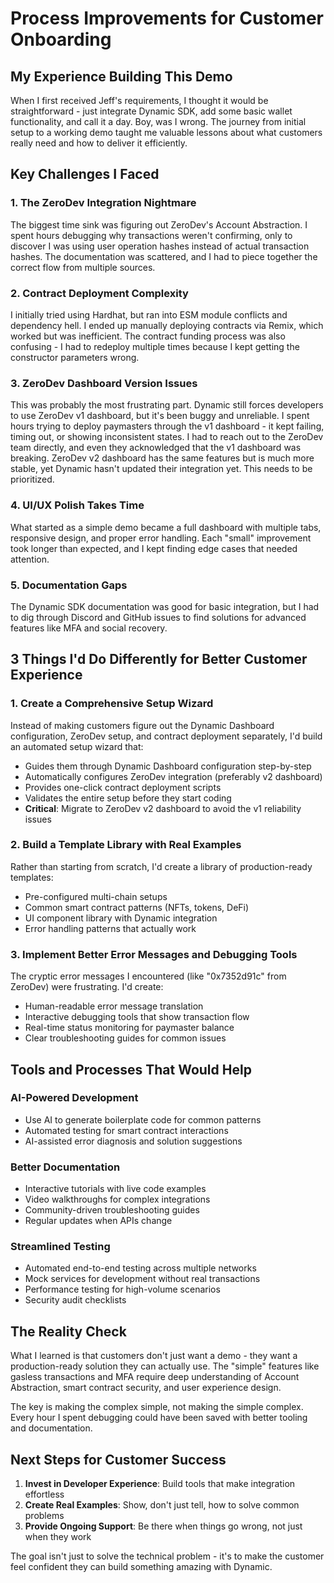 # Process Improvements for Customer Onboarding

## My Experience Building This Demo

When I first received Jeff's requirements, I thought it would be straightforward - just integrate Dynamic SDK, add some basic wallet functionality, and call it a day. Boy, was I wrong. The journey from initial setup to a working demo taught me valuable lessons about what customers really need and how to deliver it efficiently.

## Key Challenges I Faced

### 1. The ZeroDev Integration Nightmare
The biggest time sink was figuring out ZeroDev's Account Abstraction. I spent hours debugging why transactions weren't confirming, only to discover I was using user operation hashes instead of actual transaction hashes. The documentation was scattered, and I had to piece together the correct flow from multiple sources.

### 2. Contract Deployment Complexity
I initially tried using Hardhat, but ran into ESM module conflicts and dependency hell. I ended up manually deploying contracts via Remix, which worked but was inefficient. The contract funding process was also confusing - I had to redeploy multiple times because I kept getting the constructor parameters wrong.

### 3. ZeroDev Dashboard Version Issues
This was probably the most frustrating part. Dynamic still forces developers to use ZeroDev v1 dashboard, but it's been buggy and unreliable. I spent hours trying to deploy paymasters through the v1 dashboard - it kept failing, timing out, or showing inconsistent states. I had to reach out to the ZeroDev team directly, and even they acknowledged that the v1 dashboard was breaking. ZeroDev v2 dashboard has the same features but is much more stable, yet Dynamic hasn't updated their integration yet. This needs to be prioritized.

### 4. UI/UX Polish Takes Time
What started as a simple demo became a full dashboard with multiple tabs, responsive design, and proper error handling. Each "small" improvement took longer than expected, and I kept finding edge cases that needed attention.

### 5. Documentation Gaps
The Dynamic SDK documentation was good for basic integration, but I had to dig through Discord and GitHub issues to find solutions for advanced features like MFA and social recovery.

## 3 Things I'd Do Differently for Better Customer Experience

### 1. Create a Comprehensive Setup Wizard
Instead of making customers figure out the Dynamic Dashboard configuration, ZeroDev setup, and contract deployment separately, I'd build an automated setup wizard that:
- Guides them through Dynamic Dashboard configuration step-by-step
- Automatically configures ZeroDev integration (preferably v2 dashboard)
- Provides one-click contract deployment scripts
- Validates the entire setup before they start coding
- **Critical**: Migrate to ZeroDev v2 dashboard to avoid the v1 reliability issues

### 2. Build a Template Library with Real Examples
Rather than starting from scratch, I'd create a library of production-ready templates:
- Pre-configured multi-chain setups
- Common smart contract patterns (NFTs, tokens, DeFi)
- UI component library with Dynamic integration
- Error handling patterns that actually work

### 3. Implement Better Error Messages and Debugging Tools
The cryptic error messages I encountered (like "0x7352d91c" from ZeroDev) were frustrating. I'd create:
- Human-readable error message translation
- Interactive debugging tools that show transaction flow
- Real-time status monitoring for paymaster balance
- Clear troubleshooting guides for common issues

## Tools and Processes That Would Help

### AI-Powered Development
- Use AI to generate boilerplate code for common patterns
- Automated testing for smart contract interactions
- AI-assisted error diagnosis and solution suggestions

### Better Documentation
- Interactive tutorials with live code examples
- Video walkthroughs for complex integrations
- Community-driven troubleshooting guides
- Regular updates when APIs change

### Streamlined Testing
- Automated end-to-end testing across multiple networks
- Mock services for development without real transactions
- Performance testing for high-volume scenarios
- Security audit checklists

## The Reality Check

What I learned is that customers don't just want a demo - they want a production-ready solution they can actually use. The "simple" features like gasless transactions and MFA require deep understanding of Account Abstraction, smart contract security, and user experience design.

The key is making the complex simple, not making the simple complex. Every hour I spent debugging could have been saved with better tooling and documentation.

## Next Steps for Customer Success

1. **Invest in Developer Experience**: Build tools that make integration effortless
2. **Create Real Examples**: Show, don't just tell, how to solve common problems
3. **Provide Ongoing Support**: Be there when things go wrong, not just when they work

The goal isn't just to solve the technical problem - it's to make the customer feel confident they can build something amazing with Dynamic.
